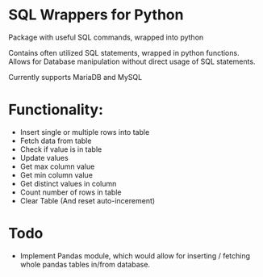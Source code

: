 # SQL Wrappers for Python

Package with useful SQL commands, wrapped into python

Contains often utilized SQL statements, wrapped in python functions.
Allows for Database manipulation without direct usage of SQL statements.


Currently supports MariaDB and MySQL


# Functionality: 
  - Insert single or multiple rows into table
  - Fetch data from table
  - Check if value is in table
  - Update values
  - Get max column value
  - Get min column value
  - Get distinct values in column
  - Count number of rows in table
  - Clear Table (And reset auto-incerement)
  
  
 # Todo
  - Implement Pandas module, which would allow for inserting / fetching whole pandas tables in/from database.
